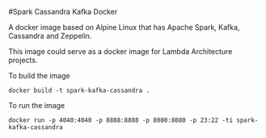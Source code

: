 #Spark Cassandra Kafka Docker

A docker image based on Alpine Linux that has Apache Spark, Kafka, Cassandra and Zeppelin.

This image could serve as a docker image for Lambda Architecture projects.

To build the image
```
docker build -t spark-kafka-cassandra .
```

To run the image
```
docker run -p 4040:4040 -p 8888:8888 -p 8080:8080 -p 23:22 -ti spark-kafka-cassandra
```